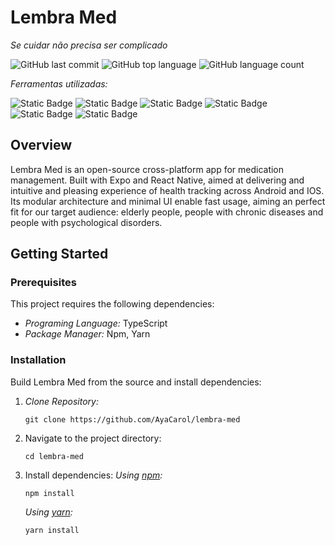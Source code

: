 # Lembra Med

_Se cuidar não precisa ser complicado_ 

![GitHub last commit](https://img.shields.io/github/last-commit/ayacarol/lembra-med)
![GitHub top language](https://img.shields.io/github/languages/top/ayacarol/lembra-med)
![GitHub language count](https://img.shields.io/github/languages/count/ayacarol/lembra-med)

_Ferramentas utilizadas:_

![Static Badge](https://img.shields.io/badge/Expo-black?logo=expo)
![Static Badge](https://img.shields.io/badge/npm-red?logo=npm)
![Static Badge](https://img.shields.io/badge/Yarn-blue?logo=yarn&logoColor=white)
![Static Badge](https://img.shields.io/badge/JSON-black?logo=json)
![Static Badge](https://img.shields.io/badge/JavaScript-yellow?logo=javascript&logoColor=yellow&color=black)
![Static Badge](https://img.shields.io/badge/React-blue?logo=react&logoColor=black)

## Overview
Lembra Med is an open-source cross-platform app for medication management. Built with Expo and React Native, aimed at delivering and intuitive and pleasing experience of health tracking across Android and IOS. Its modular architecture and minimal UI enable fast usage, aiming an perfect fit for our target audience: elderly people, people with chronic diseases and people with psychological disorders.

## Getting Started
### Prerequisites 
This project requires the following dependencies:
- *Programing Language:* TypeScript
- *Package Manager:* Npm, Yarn

### Installation
Build Lembra Med from the source and install dependencies:
1. *Clone Repository:*
   ```
   git clone https://github.com/AyaCarol/lembra-med
   ```
2. Navigate to the project directory:
   ```
   cd lembra-med
   ```
3. Install dependencies:
   *Using [npm](https://docs.npmjs.com/):*
   ```
   npm install
   ```
   *Using [yarn](https://classic.yarnpkg.com/lang/en/docs/):*
   ```
   yarn install
   ```
   
   

